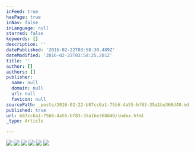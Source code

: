 ```yaml
---
inFeed: true
hasPage: true
inNav: false
inLanguage: null
starred: false
keywords: []
description: ''
datePublished: '2016-02-22T03:58:30.489Z'
dateModified: '2016-02-22T03:58:25.201Z'
title: ''
author: []
authors: []
publisher:
  name: null
  domain: null
  url: null
  favicon: null
sourcePath: _posts/2016-02-22-b87cc6a1-75b6-4a55-bf83-35a1be368d40.md
published: true
url: b87cc6a1-75b6-4a55-bf83-35a1be368d40/index.html
_type: Article

---
```

![](https://the-grid-user-content.s3-us-west-2.amazonaws.com/3f64c3bb-b86a-4846-af68-a8bf2d91f0f9.jpg)
![](https://the-grid-user-content.s3-us-west-2.amazonaws.com/2333ed49-0c7b-4240-a371-75938b62ada5.jpg)
![](https://the-grid-user-content.s3-us-west-2.amazonaws.com/cb20580d-ccaa-4642-a952-fa4866392013.jpg)
![](https://the-grid-user-content.s3-us-west-2.amazonaws.com/45697e37-1ca9-41e0-8643-6e110b89539a.jpg)
![](https://the-grid-user-content.s3-us-west-2.amazonaws.com/ea6e4855-8cb7-4940-84e1-38d34685b38a.jpg)
![](https://the-grid-user-content.s3-us-west-2.amazonaws.com/4abd2a41-d21c-4b30-8584-0d46e3248d01.jpg)